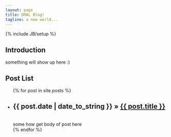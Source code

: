 ```yaml
---
layout: page
title: DMAL Blog!
tagline: a new world...
---
```

{% include JB/setup %}
## Introduction
something will show up here :)

## Post List

<ul class="posts">
  {% for post in site.posts %}
    <li><h2>{{ post.date | date_to_string }} &raquo; <a href="{{ BASE_PATH }}{{ post.url }}">{{ post.title }}</a></h2><br/>
    some how get body of post here</li>
  {% endfor %}
</ul>
